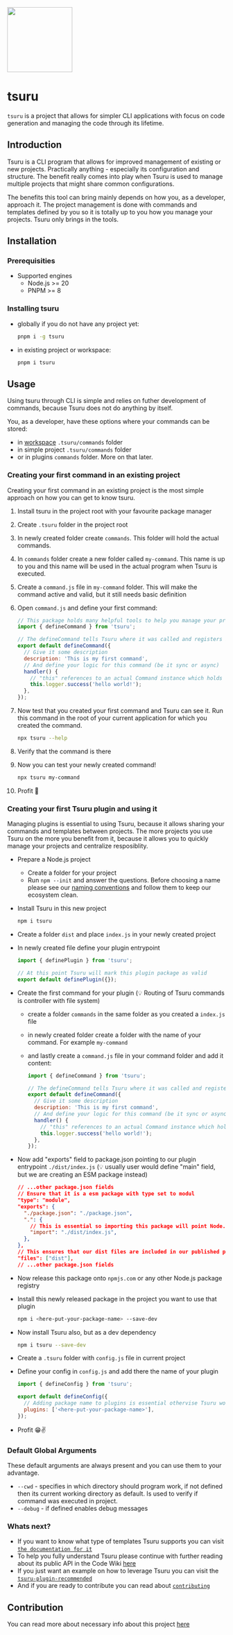 <img src="./docs/resources/paper-crane.png" height="150" style="max-width: 100%;" />

# tsuru

`tsuru` is a project that allows for simpler CLI applications with focus on code generation and managing the code through its lifetime.

## Introduction

Tsuru is a CLI program that allows for improved management of existing or new projects. Practically anything - especially its configuration and structure.
The benefit really comes into play when Tsuru is used to manage multiple projects that might share common configurations.

The benefits this tool can bring mainly depends on how you, as a developer, approach it. The project management is done with commands and templates defined by you so it is totally up to you how you manage your projects. Tsuru only brings in the tools.

## Installation

### Prerequisities

- Supported engines
  - Node.js >= 20
  - PNPM >= 8

### Installing tsuru

- globally if you do not have any project yet:

  ```bash
  pnpm i -g tsuru
  ```

- in existing project or workspace:
  ```bash
  pnpm i tsuru
  ```

## Usage

Using tsuru through CLI is simple and relies on futher development of commands, because Tsuru does not do anything by itself.

You, as a developer, have these options where your commands can be stored:

- in [workspace](https://docs.npmjs.com/cli/v7/using-npm/workspaces) `.tsuru/commands` folder
- in simple project `.tsuru/commands` folder
- or in plugins `commands` folder. More on that later.

### Creating your first command in an existing project

Creating your first command in an existing project is the most simple approach on how you can get to know tsuru.

1. Install tsuru in the project root with your favourite package manager
2. Create `.tsuru` folder in the project root
3. In newly created folder create `commands`. This folder will hold the actual commands.
4. In `commands` folder create a new folder called `my-command`. This name is up to you and this name will be used in the actual program when Tsuru is executed.
5. Create a `command.js` file in `my-command` folder. This will make the command active and valid, but it still needs basic definition
6. Open `command.js` and define your first command:

   ```js
   // This package holds many helpful tools to help you manage your projects
   import { defineCommand } from 'tsuru';

   // The defineCommand tells Tsuru where it was called and registers it under that folder name. In this case its `my-command`
   export default defineCommand({
     // Give it some description
     description: 'This is my first command',
     // And define your logic for this command (be it sync or async)
     handler() {
       // "this" references to an actual Command instance which holds necessary information about the command, running program, project for which this command was executed (if any) and much more
       this.logger.success('hello world!');
     },
   });
   ```

7. Now test that you created your first command and Tsuru can see it. Run this command in the root of your current application for which you created the command.
   ```bash
   npx tsuru --help
   ```
8. Verify that the command is there
9. Now you can test your newly created command!
   ```bash
   npx tsuru my-command
   ```
10. Profit 🎉

### Creating your first Tsuru plugin and using it

Managing plugins is essential to using Tsuru, because it allows sharing your commands and templates between projects.
The more projects you use Tsuru on the more you benefit from it, because it allows you to quickly manage your projects and centralize resposiblity.

- Prepare a Node.js project
  - Create a folder for your project
  - Run `npm --init` and answer the questions. Before choosing a name please see our [naming conventions](./docs/naming-conventions.md) and follow them to keep our ecosystem clean.
- Install Tsuru in this new project
  ```bash
  npm i tsuru
  ```
- Create a folder `dist` and place `index.js` in your newly created project
- In newly created file define your plugin entrypoint

  ```js
  import { definePlugin } from 'tsuru';

  // At this point Tsuru will mark this plugin package as valid
  export default definePlugin({});
  ```

- Create the first command for your plugin (💡 Routing of Tsuru commands is controller with file system)

  - create a folder `commands` in the same folder as you created a `index.js` file
  - in newly created folder create a folder with the name of your command. For example `my-command`
  - and lastly create a `command.js` file in your command folder and add it content:

    ```js
    import { defineCommand } from 'tsuru';

    // The defineCommand tells Tsuru where it was called and registers it under that folder name. In this case its `my-command`
    export default defineCommand({
      // Give it some description
      description: 'This is my first command',
      // And define your logic for this command (be it sync or async)
      handler() {
        // "this" references to an actual Command instance which holds necessary information about the command, running program, project for which this command was executed (if any) and much more
        this.logger.success('hello world!');
      },
    });
    ```

- Now add "exports" field to package.json pointing to our plugin entrypoint `./dist/index.js` (💡 usually user would define "main" field, but we are creating an ESM package instead)
  ```json
  // ...other package.json fields
  // Ensure that it is a esm package with type set to modul
  "type": "module",
  "exports": {
    "./package.json": "./package.json",
    ".": {
      // This is essential so importing this package will point Node.js to our plugin entry file
      "import": "./dist/index.js",
    },
  },
  // This ensures that our dist files are included in our published package when we publish to Node.js package registry (usually npmjs.com)
  "files": ["dist"],
  // ...other package.json fields
  ```
- Now release this package onto `npmjs.com` or any other Node.js package registry
- Install this newly released package in the project you want to use that plugin
  ```bash
  npm i <here-put-your-package-name> --save-dev
  ```
- Now install Tsuru also, but as a dev dependency
  ```bash
  npm i tsuru --save-dev
  ```
- Create a `.tsuru` folder with `config.js` file in current project
- Define your config in `config.js` and add there the name of your plugin

  ```js
  import { defineConfig } from 'tsuru';

  export default defineConfig({
    // Adding package name to plugins is essential othervise Tsuru wont use that plugin
    plugins: ['<here-put-your-package-name>'],
  });
  ```

- Profit 😁✌️

### Default Global Arguments

These default arguments are always present and you can use them to your advantage.

- `--cwd` - specifies in which directory should program work, if not defined then its current working directory as default. Is used to verify if command was executed in project.
- `--debug` - if defined enables debug messages

### Whats next?

- If you want to know what type of templates Tsuru supports you can visit [`the documentation for it`](./docs/template-file-types.md)
- To help you fully understand Tsuru please continue with further reading about its public API in the Code Wiki [here]()
- If you just want an example on how to leverage Tsuru you can visit the [`tsuru-plugin-recommended`](../tsuru-plugin-recommended/README.md)
- And if you are ready to contribute you can read about [`contributing`](./docs/contribution/README.md)

## Contribution

You can read more about necessary info about this project [here](./docs/contribution.md)
